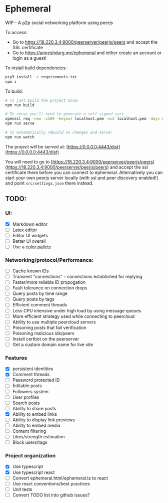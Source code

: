 # Ephemeral

WIP - A p2p social networking platform using peerjs

To access:

- Go to https://18.220.3.4:9000/peerserver/peerjs/peers and accept the SSL certificate
- Go to https://aneeshdurg.me/ephemeral and either create an account or login as a guest!

To install build dependencies:
```bash
pip3 install -r requirements.txt
npm i
```

To build:
```bash
# To just build the project once:
npm run build

# To serve you'll need to generate a self-signed cert
openssl req -new -x509 -keyout localhost.pem -out localhost.pem -days 365 -nodes
npm run serve

# To automatically rebuild on changes and serve:
npm run watch
```

The project will be served at: [https://0.0.0.0:4443/dist](https://0.0.0.0:4443/dist)

You will need to go to
[https://18.220.3.4:9000/peerserver/peerjs/peers](https://18.220.3.4:9000/peerserver/peerjs/peers)
and accept the ssl certificate there before you can connect to ephemeral.
Alternatively you can start your own peerjs server locally (with ssl and peer
discovery enabled!) and point `src/settings.json` there instead.

## TODO:

### UI:
- [x] Markdown editor
- [ ] Latex editor
- [ ] Editor UI widgets
- [ ] Better UI overall
- [ ] Use a [color pallete](https://palette.ninja/#26556a-#266a63-#4bc2d0-#348790-#26636a)

### Networking/protocol/Performance:
- [ ] Cache known IDs
- [ ] Transient "connections" - connections established for replying
- [ ] Faster/more reliable ID propogation
- [ ] Fault tolerance on connection drops
- [ ] Query posts by time range
- [ ] Query posts by tags
- [ ] Efficient comment threads
- [ ] Less CPU intensive under high load by using message queues
- [ ] More efficient strategy used while connecting to peercloud
- [ ] Ability to use multiple peercloud servers
- [ ] Poisoning posts that fail verification
- [ ] Poisoning malicious ids/peers
- [ ] Install certbot on the peerserver
- [ ] Get a custom domain name for live site

### Features
- [x] persistent identities
- [x] Comment threads
- [ ] Password protected ID
- [ ] Editable posts
- [ ] Followers system
- [ ] User profiles
- [ ] Search posts
- [ ] Ability to share posts
- [x] Ability to embed links
- [ ] Ability to display link previews
- [ ] Ability to embed media
- [ ] Content filtering
- [ ] Likes/strength estimation
- [ ] Block users/tags

### Project organization
- [x] Use typescript
- [x] Use typescript react
- [ ] Convert ephemeral.html/ephemeral.ts to react
- [ ] Use react conventions/best practices
- [ ] Unit tests
- [ ] Convert TODO list into github issues?
